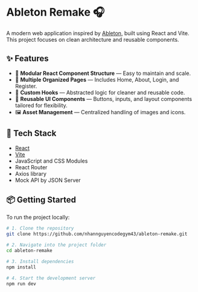 # Ableton Remake 🎧

A modern web application inspired by [Ableton](https://www.ableton.com/), built using React and Vite. This project focuses on clean architecture and reusable components.

## ✨ Features

- 🔧 **Modular React Component Structure** — Easy to maintain and scale.
- 📄 **Multiple Organized Pages** — Includes Home, About, Login, and Register.
- 🧠 **Custom Hooks** — Abstracted logic for cleaner and reusable code.
- 🧩 **Reusable UI Components** — Buttons, inputs, and layout components tailored for flexibility.
- 🖼️ **Asset Management** — Centralized handling of images and icons.

## 🚀 Tech Stack

- [React](https://reactjs.org/)
- [Vite](https://vitejs.dev/)
- JavaScript and CSS Modules
- React Router
- Axios library
- Mock API by JSON Server

## 📦 Getting Started

To run the project locally:

```bash
# 1. Clone the repository
git clone https://github.com/nhannguyencodegym43/ableton-remake.git

# 2. Navigate into the project folder
cd ableton-remake

# 3. Install dependencies
npm install

# 4. Start the development server
npm run dev

